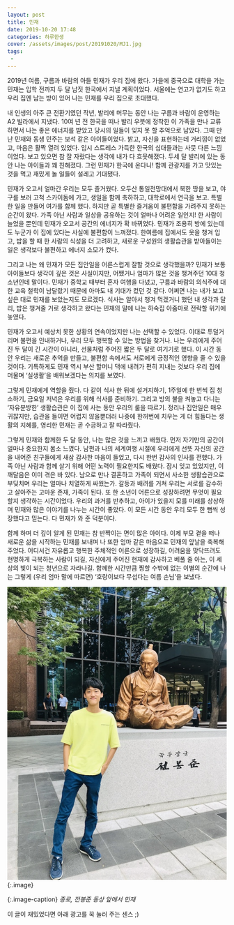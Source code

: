 ```yaml
---
layout: post
title: 민재
date: 2019-10-20 17:48 
categories: 하루한생
cover: /assets/images/post/20191020/MJ1.jpg
tags:
 - 
---
```


2019년 여름, 구름과 바람의 아들 민재가 우리 집에 왔다. 가을에 중국으로 대학을 가는 민재는 입학 전까지 두 달 남짓 한국에서 지낼 계획이었다. 서울에는 연고가 없기도 하고 우리 집엔 남는 방이 있어 나는 민재를 우리 집으로 초대했다.

내 인생의 아주 큰 전환기였던 작년, 발리에 머무는 동안 나는 구름과 바람이 운영하는 A2 빌라에서 지냈다. 10여 년 전 한국을 떠나 발리 우붓에 정착한 이 가족을 만나 교류하면서 나는 좋은 에너지를 받았고 당시의 일들이 잊지 못 할 추억으로 남았다. 그때 만난 민재와 동생 민주는 보석 같은 아이들이었다. 밝고, 자신을 표현하는데 거리낌이 없었고, 마음은 활짝 열려 있었다. 입시 스트레스 가득한 한국의 십대들과는 사뭇 다른 느낌이었다. 보고 있으면 참 잘 자랐다는 생각에 내가 다 흐뭇해졌다. 두세 달 발리에 있는 동안 나는 아이들과 꽤 친해졌다. 그런 민재가 한국에 온다니! 함께 관광지를 가고 맛있는 것을 먹고 재밌게 놀 일들이 설레고 기대됐다. 

민재가 오고서 얼마간 우리는 모두 즐거웠다. 오두산 통일전망대에서 북한 땅을 보고, 야구를 보러 고척 스카이돔에 가고, 생일을 함께 축하하고, 대학로에서 연극을 보고. 특별한 일을 만들어 여가를 함께 했다. 하지만 곧 특별한 즐거움이 불편함을 가려주지 못하는 순간이 왔다. 가족 아닌 사람과 일상을 공유하는 것이 얼마나 어려운 일인지! 한 사람이 늘었을 뿐인데 민재가 오고서 공간의 에너지가 확 바뀌었다. 민재가 조용히 방에 있는데도 누군가 이 집에 있다는 사실에 불편함이 느껴졌다. 한여름에 집에서도 옷을 챙겨 입고, 밥을 할 때 한 사람의 식성을 더 고려하고, 새로운 구성원의 생활습관을 받아들이는 일은 생각보다 불편하고 에너지 소모가 컸다.

그리고 나는 왜 민재가 모든 집안일을 어른스럽게 잘할 것으로 생각했을까? 민재가 보통 아이들보다 생각이 깊은 것은 사실이지만, 어쨌거나 엄마가 많은 것을 챙겨주던 10대 청소년인데 말이다. 민재가 중학교 때부터 혼자 여행을 다녔고, 구름과 바람의 의식주에 대한 교육 철학이 남달랐기 때문에 아마도 내 기대가 컸던 것 같다. 어쩌면 나는 내가 보고 싶은 대로 민재를 보았는지도 모르겠다. 식사는 알아서 챙겨 먹겠거니 했던 내 생각과 달리, 밥은 챙겨줄 거로 생각하고 왔다는 민재의 말에 나는 하숙집 아줌마로 전락할 위기에 놓였다. 
 
민재가 오고서 예상치 못한 상황의 연속이었지만 나는 선택할 수 있었다. 이대로 투덜거리며 불편을 인내하거나, 우리 모두 행복할 수 있는 방법을 찾거나. 나는 우리에게 주어진 두 달이 긴 시간이 아니라, 선물처럼 주어진 짧은 두 달로 여기기로 했다. 이 시간 동안 우리는 새로운 추억을 만들고, 불편함 속에서도 서로에게 긍정적인 영향을 줄 수 있을 것이다. 기특하게도 민재 역시 부산 할머니 댁에 내려가 편히 지내는 것보다 우리 집에 머물며 ‘실생활’을 배워보겠다는 의지를 보였다. 

그렇게 민재에게 역할을 줬다. 다 같이 식사 한 뒤에 설거지하기, 1주일에 한 번씩 집 청소하기, 금요일 저녁은 우리를 위해 식사를 준비하기. 그리고 방의 불을 켜놓고 다니는 ‘자유분방한’ 생활습관은 이 집에 사는 동안 우리의 룰을 따르기. 정리나 집안일은 매우 귀찮지만, 습관을 들이면 어렵지 않을뿐더러 나중에 한꺼번에 치우는 게 더 힘들다는 생활의 지혜를, 영리한 민재는 곧 수긍하고 잘 따라줬다.

그렇게 민재와 함께한 두 달 동안, 나는 많은 것을 느끼고 배웠다. 먼저 자기만의 공간이 얼마나 중요한지 몸소 느꼈다. 남편과 나의 세계여행 시절에 우리에게 선뜻 자신의 공간을 내어준 친구들에게 새삼 감사한 마음이 들었고, 다시 한번 감사의 인사를 전했다. 가족 아닌 사람과 함께 살기 위해 어떤 노력이 필요한지도 배웠다. 잠시 잊고 있었지만, 이 깨달음은 이미 겪은 바 있다. 남으로 만나 결혼하고 가족이 되면서 사소한 생활습관으로 부딪치며 우리는 얼마나 치열하게 싸웠는가. 갈등과 배려를 거쳐 우리는 서로를 감수하고 살아주는 고마운 존재, 가족이 된다. 또 한 소년이 어른으로 성장하려면 무엇이 필요할지 생각하는 시간이었다. 우리의 과거를 반추하고, 아이가 있을지 모를 미래를 상상하며 민재와 많은 이야기를 나누는 시간이 좋았다. 이 모든 시간 동안 우리 모두 한 뼘씩 성장했다고 믿는다. 다 민재가 와 준 덕분이다. 

함께 하며 더 깊이 알게 된 민재는 참 반짝이는 면이 많은 아이다. 이제 부모 곁을 떠나 새로운 삶을 시작하는 민재를 보내며 나 또한 엄마 같은 마음으로 민재의 앞날을 축복해주었다. 어디서건 자유롭고 행복한 주체적인 어른으로 성장하길, 어려움을 맞닥뜨려도 현명하게 극복하는 사람이 되길, 자신에게 주어진 현재에 감사하고 베풀 줄 아는, 이 세상의 빛이 되는 청년으로 자라나길. 함께한 시간만큼 찡할 수밖에 없는 이별의 순간에 나는 그렇게 (우리 엄마 말에 따르면) ‘호랑이보다 무섭다는 여름 손님’을 보냈다.


 ![](/assets/images/post/20191020/MJ2.jpg)
{:.image}

{:.image-caption}
*종로, 전봉준 동상 앞에서 민재*


이 글이 재밌었다면 아래 광고를 꾹 눌러 주는 센스 ;)